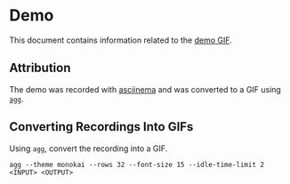 # Demo

This document contains information related to the [demo GIF](../assets/demo.gif).

## Attribution

The demo was recorded with [asciinema](https://asciinema.org/) and was converted to a GIF using [`agg`](https://github.com/asciinema/agg).

## Converting Recordings Into GIFs

Using `agg`, convert the recording into a GIF.

```shell
agg --theme monokai --rows 32 --font-size 15 --idle-time-limit 2 <INPUT> <OUTPUT>
```
